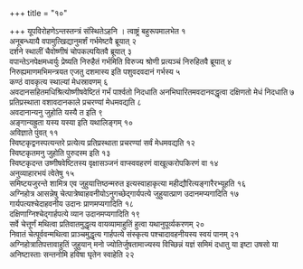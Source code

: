 +++
title = "१०"

+++
यूपविरोहणेऽन्तस्तन्त्रं संस्थितेऽहनि । त्वाष्ट्रं बहुरूपमालभेत १  
अनूबन्ध्यायै वपामुत्खिद्यानुमर्शं गर्भमेष्टवै ब्रूयात् २  
दर्शने स्थालीं चैवोष्णीषं चोपकल्पयितवै ब्रूयात् ३  
वपान्तेऽनपेक्षमध्वर्युः प्रेष्यति निरुहैतं गर्भमिति विरुज्य श्रोणी प्रत्यञ्चं निरुहितवै ब्रूयात् ४  
निरुह्यमाणमभिमन्त्रयत एजतु दशमास्य इति पशुवदवदानं गर्भस्य ५  
कण्ठं वावकृत्य स्थाल्यां मेधस्रावणम् ६  
अवदानसहितमधिश्रित्योष्णीषवेष्टितं गर्भं पार्श्वतो निदधाति अनभिघारितमवदानवद्धृत्वा दक्षिणतो मेधं निदधाति ७  
प्रतिप्रस्थाता वशावदानकाले प्रचरण्यां मेधमवद्यति ८  
अवदानान्यनु जुहोति यस्यै त इति ९  
अङ्गान्यह्रुता यस्य यस्या इति यथालिङ्गम् १०  
अविज्ञाते पुंवत् ११  
स्विष्टकृद्वनस्पत्यन्तरे प्रत्येत्य प्रतिप्रस्थाता प्रचरण्यां सर्वं मेधमवद्यति १२  
स्विष्टकृतमनु जुहोति पुरुदस्म इति १३  
स्विष्टकृदन्त उष्णीषवेष्टितस्य वृक्षासञ्जनं वाप्स्ववहरणं वाखूत्करोपकिरणं वा १४  
अनुव्याहारभयं त्वेतेषु १५  
समिष्टयजुरन्ते शामित्र एव जुहुयात्तिष्ठन्मरुत इत्यस्वाहाकृत्या महीद्यौरित्यङ्गारैरभ्यूहति १६  
अग्निहोत्र आसन्नेषु चेत्पात्रेष्वाहवनीयोऽनुगच्छेद्गार्यपत्ये जुहुयात्प्राण उदानमप्यगादिति १७  
गार्यपत्यश्चेदाहवनीय उदानः प्राणमप्यगादिति १८  
दक्षिणाग्निश्चेद्गार्हपत्ये व्यान उदानमप्यगादिति १९  
सर्वे चेत्तूर्णं मथित्वा प्रतिवातमुद्धृत्य वायव्यामाहुतिं हुत्वा यथानुपूर्व्यकरणम् २०  
निवातं चेत्पूर्ववन्मथित्वा प्राञ्चमुद्धृत्य गार्हपत्ये संस्कृत्य पश्चादावहनीयस्य स्वयं पानम् २१  
अग्निहोत्रातिपत्तावाहुतिं जुहुयान् मनो ज्योतिर्जुषतामाज्यस्य विच्छिन्नं यज्ञं समिमं दधातु या इष्टा उषसो या अनिष्टास्ताः सन्तनोमि हविषा घृतेन स्वाहेति २२  
